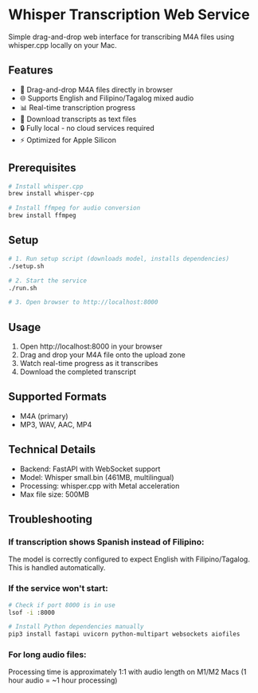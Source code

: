 # Whisper Transcription Web Service

Simple drag-and-drop web interface for transcribing M4A files using whisper.cpp locally on your Mac.

## Features
- 🎯 Drag-and-drop M4A files directly in browser
- 🌐 Supports English and Filipino/Tagalog mixed audio
- 📊 Real-time transcription progress
- 💾 Download transcripts as text files
- 🔒 Fully local - no cloud services required
- ⚡ Optimized for Apple Silicon

## Prerequisites
```bash
# Install whisper.cpp
brew install whisper-cpp

# Install ffmpeg for audio conversion
brew install ffmpeg
```

## Setup
```bash
# 1. Run setup script (downloads model, installs dependencies)
./setup.sh

# 2. Start the service
./run.sh

# 3. Open browser to http://localhost:8000
```

## Usage
1. Open http://localhost:8000 in your browser
2. Drag and drop your M4A file onto the upload zone
3. Watch real-time progress as it transcribes
4. Download the completed transcript

## Supported Formats
- M4A (primary)
- MP3, WAV, AAC, MP4

## Technical Details
- Backend: FastAPI with WebSocket support
- Model: Whisper small.bin (461MB, multilingual)
- Processing: whisper.cpp with Metal acceleration
- Max file size: 500MB

## Troubleshooting

### If transcription shows Spanish instead of Filipino:
The model is correctly configured to expect English with Filipino/Tagalog. This is handled automatically.

### If the service won't start:
```bash
# Check if port 8000 is in use
lsof -i :8000

# Install Python dependencies manually
pip3 install fastapi uvicorn python-multipart websockets aiofiles
```

### For long audio files:
Processing time is approximately 1:1 with audio length on M1/M2 Macs (1 hour audio = ~1 hour processing)